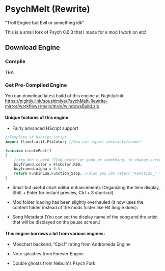 # PsychMelt (Rewrite)

"Troll Engine but Evil or something idk"

This is a small fork of Psych 0.6.3 that I made for a mod I work on etc!

## Download Engine
### Compile
TBA

### Get Pre-Compiled Engine
You can download latest build of this engine at Nightly.link!
https://nightly.link/soushimiya/PsychMelt-Rewrite-mirror/workflows/main/main/windowsBuild.zip

#### Unique features of this engine
- Fairly advanced HScript support
```haxe
//Template of Hscript Script
import flixel.util.FlxColor; //You can import abstracts/enums!

function createPost()
{
    //You don't need "FlxG.state"(or game or something) to change current Instance
    boyfriend.color = FlxColor.RED;
    boyfriend.alpha = 0.5;
    return FunkinLua.Function_Stop; //also you can return "Function_" thing like doing in lua!
}
```

- Small but useful chart editor enhancements (Organizing the time display, Shift + Enter for instant preview, Ctrl + S shortcut)

- Mod folder loading has been slightly overhauled (it now uses the content folder instead of the mods folder like Hit Single does).

- Song Metadata (You can set the display name of the song and the artist that will be displayed on the pause screen.)

#### This engine borrows a lot from various engines:

- Modchart backend, "Epic!" rating from Andromeda Engine

- Note splashes from Forever Engine

- Double ghosts from Nebula's Psych Fork